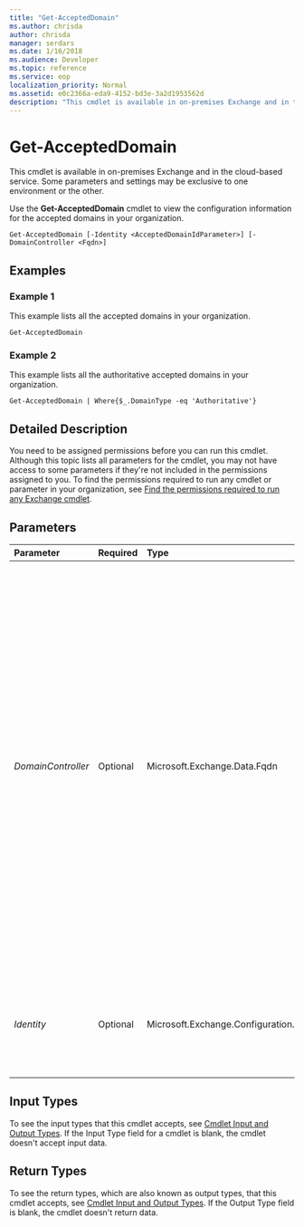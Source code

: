 ```yaml
---
title: "Get-AcceptedDomain"
ms.author: chrisda
author: chrisda
manager: serdars
ms.date: 1/16/2018
ms.audience: Developer
ms.topic: reference
ms.service: eop
localization_priority: Normal
ms.assetid: e0c2366a-eda9-4152-bd3e-3a2d1953562d
description: "This cmdlet is available in on-premises Exchange and in the cloud-based service. Some parameters and settings may be exclusive to one environment or the other."
---
```


# Get-AcceptedDomain

This cmdlet is available in on-premises Exchange and in the cloud-based service. Some parameters and settings may be exclusive to one environment or the other. 
  
Use the **Get-AcceptedDomain** cmdlet to view the configuration information for the accepted domains in your organization.
  
```
Get-AcceptedDomain [-Identity <AcceptedDomainIdParameter>] [-DomainController <Fqdn>]

```

## Examples
<a name="Examples"> </a>

### Example 1

This example lists all the accepted domains in your organization.
  
```
Get-AcceptedDomain
```

### Example 2

This example lists all the authoritative accepted domains in your organization.
  
```
Get-AcceptedDomain | Where{$_.DomainType -eq 'Authoritative'}
```

## Detailed Description
<a name="DetailedDescription"> </a>

You need to be assigned permissions before you can run this cmdlet. Although this topic lists all parameters for the cmdlet, you may not have access to some parameters if they're not included in the permissions assigned to you. To find the permissions required to run any cmdlet or parameter in your organization, see [Find the permissions required to run any Exchange cmdlet](https://technet.microsoft.com/library/mt432940.aspx).
  
## Parameters
<a name="DetailedDescription"> </a>

|**Parameter**|**Required**|**Type**|**Description**|
|:-----|:-----|:-----|:-----|
| _DomainController_ <br/> |Optional  <br/> |Microsoft.Exchange.Data.Fqdn  <br/> |This parameter is available only in on-premises Exchange.  <br/> The  _DomainController_ parameter specifies the domain controller that's used by this cmdlet to read data from or write data to Active Directory. You identify the domain controller by its fully qualified domain name (FQDN). For example, `dc01.contoso.com`.  <br/> The  _DomainController_ parameter isn't supported on Edge Transport servers. An Edge Transport server uses the local instance of Active Directory Lightweight Directory Services (AD LDS) to read and write data. <br/> |
| _Identity_ <br/> |Optional  <br/> |Microsoft.Exchange.Configuration.Tasks.AcceptedDomainIdParameter  <br/> |The  _Identity_ parameter specifies a string value for the accepted domain. Enter either the GUID or the name of the accepted domain. <br/> |
   
## Input Types
<a name="InputTypes"> </a>

To see the input types that this cmdlet accepts, see [Cmdlet Input and Output Types](http://go.microsoft.com/fwlink/p/?linkId=616387). If the Input Type field for a cmdlet is blank, the cmdlet doesn't accept input data. 
  
## Return Types
<a name="ReturnTypes"> </a>

To see the return types, which are also known as output types, that this cmdlet accepts, see [Cmdlet Input and Output Types](http://go.microsoft.com/fwlink/p/?linkId=616387). If the Output Type field is blank, the cmdlet doesn't return data. 
  

